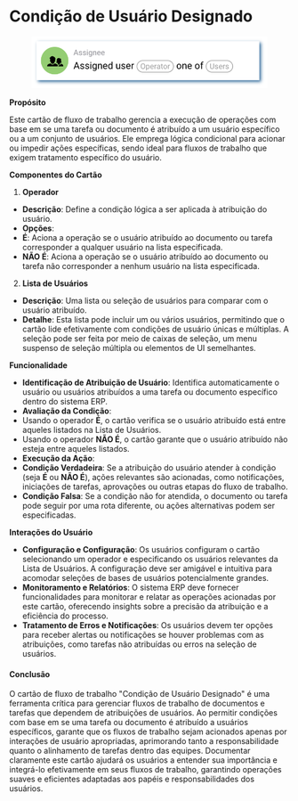 # Condição de Usuário Designado

<figure><img src="../../../.gitbook/assets/userlmn_5e16e9b23626ec1211c753fec5333513.png" alt=""><figcaption></figcaption></figure>

**Propósito**

Este cartão de fluxo de trabalho gerencia a execução de operações com base em se uma tarefa ou documento é atribuído a um usuário específico ou a um conjunto de usuários. Ele emprega lógica condicional para acionar ou impedir ações específicas, sendo ideal para fluxos de trabalho que exigem tratamento específico do usuário.

**Componentes do Cartão**

1. **Operador**
* **Descrição**: Define a condição lógica a ser aplicada à atribuição do usuário.
* **Opções**:
* **É**: Aciona a operação se o usuário atribuído ao documento ou tarefa corresponder a qualquer usuário na lista especificada.
* **NÃO É**: Aciona a operação se o usuário atribuído ao documento ou tarefa não corresponder a nenhum usuário na lista especificada.
2. **Lista de Usuários**
* **Descrição**: Uma lista ou seleção de usuários para comparar com o usuário atribuído.
* **Detalhe**: Esta lista pode incluir um ou vários usuários, permitindo que o cartão lide efetivamente com condições de usuário únicas e múltiplas. A seleção pode ser feita por meio de caixas de seleção, um menu suspenso de seleção múltipla ou elementos de UI semelhantes.

**Funcionalidade**

* **Identificação de Atribuição de Usuário**: Identifica automaticamente o usuário ou usuários atribuídos a uma tarefa ou documento específico dentro do sistema ERP.
* **Avaliação da Condição**:
* Usando o operador **É**, o cartão verifica se o usuário atribuído está entre aqueles listados na Lista de Usuários.
* Usando o operador **NÃO É**, o cartão garante que o usuário atribuído não esteja entre aqueles listados.
* **Execução da Ação**:
* **Condição Verdadeira**: Se a atribuição do usuário atender à condição (seja **É** ou **NÃO É**), ações relevantes são acionadas, como notificações, iniciações de tarefas, aprovações ou outras etapas do fluxo de trabalho.
* **Condição Falsa**: Se a condição não for atendida, o documento ou tarefa pode seguir por uma rota diferente, ou ações alternativas podem ser especificadas.

**Interações do Usuário**

* **Configuração e Configuração**: Os usuários configuram o cartão selecionando um operador e especificando os usuários relevantes da Lista de Usuários. A configuração deve ser amigável e intuitiva para acomodar seleções de bases de usuários potencialmente grandes.
* **Monitoramento e Relatórios**: O sistema ERP deve fornecer funcionalidades para monitorar e relatar as operações acionadas por este cartão, oferecendo insights sobre a precisão da atribuição e a eficiência do processo.
* **Tratamento de Erros e Notificações**: Os usuários devem ter opções para receber alertas ou notificações se houver problemas com as atribuições, como tarefas não atribuídas ou erros na seleção de usuários.

#### Conclusão

O cartão de fluxo de trabalho "Condição de Usuário Designado" é uma ferramenta crítica para gerenciar fluxos de trabalho de documentos e tarefas que dependem de atribuições de usuários. Ao permitir condições com base em se uma tarefa ou documento é atribuído a usuários específicos, garante que os fluxos de trabalho sejam acionados apenas por interações de usuário apropriadas, aprimorando tanto a responsabilidade quanto o alinhamento de tarefas dentro das equipes. Documentar claramente este cartão ajudará os usuários a entender sua importância e integrá-lo efetivamente em seus fluxos de trabalho, garantindo operações suaves e eficientes adaptadas aos papéis e responsabilidades dos usuários.
